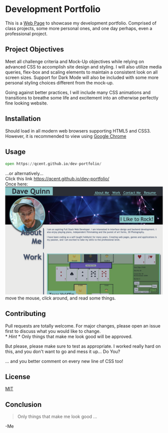 # Development Portfolio

This is a [Web Page](https://en.wikipedia.org/wiki/Web_page) to showcase my development portfolio. Comprised of class projects, some more personal ones, and one day perhaps, even a professional project.

## Project Objectives
Meet all challenge criteria and Mock-Up objectives while relying on advanced CSS to accomplish site design and styling. I will also utilize media queries, flex-box and scaling elements to maintain a consistent look on all screen sizes. Support for Dark Mode will also be included with some more personal styling choices different from the mock-up.

Going against better practices, I will include many CSS animations and transitions to breathe some life and excitement into an otherwise perfectly fine looking website.


## Installation

Should load in all modern web browsers supporting HTML5 and CSS3. However, it is recommended to view using [Google Chrome](https://www.google.com/intl/en_ca/chrome/)

## Usage

```python
open https://qcent.github.io/dev-portfolio/

```
...or alternatively... \
Click this link https://qcent.github.io/dev-portfolio/ \
Once here:
![looks like a really nice web page, should read well too.](./assets/images/app-screenshot.png)
move the mouse, click around, and read some things.

## Contributing
Pull requests are totally welcome. For major changes, please open an issue first to discuss what you would like to change. \
\* _Hint_ \* Only things that make me look good will be approved.

But please, please make sure to test as appropriate. I worked really hard on this, and you don't want to go and mess it up... Do You?

... and you better comment on every new line of CSS too!

## License
[MIT](https://choosealicense.com/licenses/mit/)

## Conclusion

> Only things that make me look good ... 

   -Me
